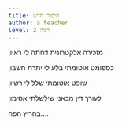 ```yaml
---
title: סיפור חדש
author: a teacher
level: רמה 2
---
```

מזכירה אלקטרונית דחתה לי ראיון

כספומט אוטומתי בלע לי יתרת חשבון

שופט אוטומתי שלל לי רשיון

לעורך דין מכאני שילשלתי אסימון

בחריץ הפה....